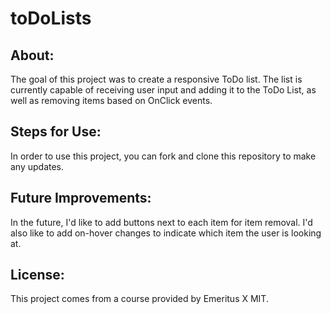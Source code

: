 # toDoLists
## About:
The goal of this project was to create a responsive ToDo list. The list is currently capable of receiving user input and adding it to the ToDo List, as well as removing items based on OnClick events.
## Steps for Use:
In order to use this project, you can fork and clone this repository to make any updates.
## Future Improvements:
In the future, I'd like to add buttons next to each item for item removal. I'd also like to add on-hover changes to indicate which item the user is looking at. 
## License:
This project comes from a course provided by Emeritus X MIT.
